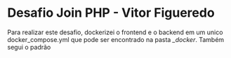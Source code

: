 
# Desafio Join PHP - Vitor Figueredo

Para realizar este desafio, dockerizei o frontend e o backend em um unico docker_compose.yml que pode ser encontrado na pasta *_docker*. Também segui o padrão
